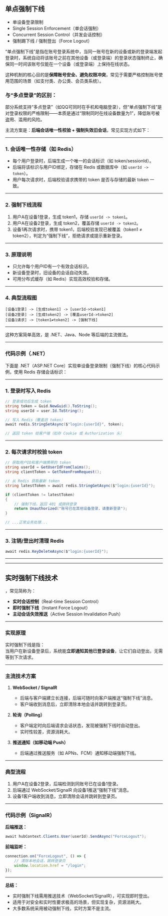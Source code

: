 ## 单点强制下线

- 单设备登录限制
- Single Session Enforcement（单会话强制）
- Concurrent Session Control（并发会话控制）
- 强制踢下线 / 强制登出（Force Logout）


“单点强制下线”是指在账号登录系统中，当同一账号在新的设备或新的登录端发起登录时，系统自动将该账号之前在其他设备（或登录端）的登录状态强制终止，确保同一时间该账号仅能在一个设备（或登录端）上保持在线状态。

这种机制的核心目的是**保障账号安全、避免权限冲突**，常见于需要严格控制账号使用范围的场景（如支付类、办公类、会员类系统）。

### 与“多点登录”的区别：
部分系统支持“多点登录”（如QQ可同时在手机和电脑登录），但“单点强制下线”是对登录权限的严格限制——本质是通过“限制同时在线设备数量为1”，降低账号被盗用、滥用的风险。


主流方案是：**后端会话唯一性校验 + 强制失效旧会话**，常见实现方式如下：

---

### 1. 会话唯一性存储（如 Redis）

- 每个用户登录时，后端生成一个唯一的会话标识（如 token/sessionId）。
- 后端将该标识与用户ID绑定，存储在 Redis 或数据库中（如 `userId -> token`）。
- 用户每次请求时，后端校验请求携带的 token 是否与存储的最新 token 一致。

---

### 2. 强制下线流程

1. 用户A在设备1登录，生成 token1，存储 `userId -> token1`。
2. 用户A在设备2登录，生成 token2，覆盖存储 `userId -> token2`。
3. 设备1再次请求时，携带 token1，后端校验发现已被覆盖（token1 ≠ token2），判定为“强制下线”，拒绝请求或提示重新登录。

---

### 3. 原理说明

- 只允许每个用户ID有一个有效会话标识。
- 新设备登录时，旧设备的会话自动失效。
- 可用分布式缓存（如 Redis）实现高效校验和存储。

---

### 4. 典型流程图

```
[设备1登录] -> [生成token1] -> [userId->token1]
[设备2登录] -> [生成token2] -> [覆盖userId->token2]
[设备1请求] -> [token1≠token2] -> [强制下线]
```

---

这种方案简单高效，是 .NET、Java、Node 等后端的主流做法。  

---

### 代码示例（.NET）

下面是 .NET（ASP.NET Core）实现单设备登录限制（强制下线）的核心代码示例，使用 Redis 存储会话标识：

---

### 1. 登录时写入 Redis

```csharp
// 登录成功后生成 token
string token = Guid.NewGuid().ToString();
string userId = user.Id.ToString();

// 写入 Redis（覆盖旧 token）
await redis.StringSetAsync($"login:{userId}", token);

// 返回 token 给客户端（如存 Cookie 或 Authorization 头）
```

---

### 2. 每次请求时校验 token

```csharp
// 获取用户ID和客户端携带的 token
string userId = GetUserIdFromClaims();
string clientToken = GetTokenFromRequest();

// 从 Redis 获取最新 token
string latestToken = await redis.StringGetAsync($"login:{userId}");

if (clientToken != latestToken)
{
    // 强制下线，返回 401 或跳转登录
    return Unauthorized("账号已在其他设备登录，请重新登录");
}

// ...正常业务处理...
```

---

### 3. 注销/登出时清理 Redis

```csharp
await redis.KeyDeleteAsync($"login:{userId}");
```

---

---


## 实时强制下线技术

，常见简称为：

- **实时会话控制**（Real-time Session Control）
- **即时强制下线**（Instant Force Logout）
- **主动会话失效推送**（Active Session Invalidation Push）

---

### 实现原理

实时强制下线是指：  
当用户在新设备登录后，系统能**立即通知其他已登录设备**，让它们自动登出，无需等到下次请求。

---

### 主流技术方案

1. **WebSocket / SignalR**
   - 后端与客户端建立长连接，后端可随时向客户端推送“强制下线”消息。
   - 客户端收到消息后，立即清除本地会话并跳转到登录页。

2. **轮询（Polling）**
   - 客户端定时向后端请求会话状态，发现被强制下线时自动登出。
   - 实时性较差，资源消耗大。

3. **推送通知（如移动端 Push）**
   - 后端通过推送服务（如 APNs、FCM）通知移动端强制下线。

---

### 典型流程

1. 用户A在设备2登录，后端检测到同账号已在设备1登录。
2. 后端通过 WebSocket/SignalR 向设备1推送“强制下线”消息。
3. 设备1客户端收到消息，立即清除会话并跳转到登录页。

---

### 代码示例（SignalR）

**后端推送：**
```csharp
await hubContext.Clients.User(userId).SendAsync("ForceLogout");
```

**前端监听：**
```javascript
connection.on("ForceLogout", () => {
    // 清除本地会话，跳转登录页
    window.location.href = "/login";
});
```

---

**总结：**  
- 实时强制下线需用推送技术（WebSocket/SignalR），可实现即时登出。
- 适用于对安全和实时性要求极高的场景，但实现复杂，资源消耗大。  
- 大多数系统采用被动强制下线，实时方案不是主流。